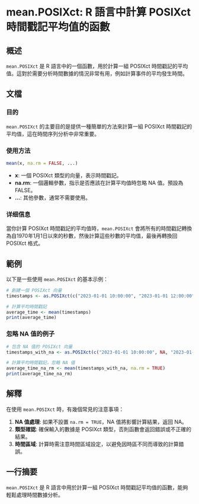 <!--
Meta Description: # mean.POSIXct: R 語言中計算 POSIXct 時間戳記平均值的函數 ## 概述 `mean.POSIXct` 是 R 語言中的一個函數，用於計算一組 POSIXct 時間戳記的平均值。這對於需要分析時間數據的情況非常有用，例如計算事件的平均發生時間。 ## 文檔 ### 目的 `m...
Meta Keywords: posixct, mean, 2023, 時間戳記平均值的函數, 時間戳記的平均值
-->

# mean.POSIXct: R 語言中計算 POSIXct 時間戳記平均值的函數

## 概述
`mean.POSIXct` 是 R 語言中的一個函數，用於計算一組 POSIXct 時間戳記的平均值。這對於需要分析時間數據的情況非常有用，例如計算事件的平均發生時間。

## 文檔
### 目的
`mean.POSIXct` 的主要目的是提供一種簡單的方法來計算一組 POSIXct 時間戳記的平均值，這在時間序列分析中非常重要。

### 使用方法
```R
mean(x, na.rm = FALSE, ...)
```

- **x**: 一個 POSIXct 類型的向量，表示時間戳記。
- **na.rm**: 一個邏輯參數，指示是否應該在計算平均值時忽略 NA 值。預設為 FALSE。
- **...**: 其他參數，通常不需要使用。

### 详细信息
當你計算 POSIXct 時間戳記的平均值時，`mean.POSIXct` 會將所有的時間戳記轉換為自1970年1月1日以來的秒數，然後計算這些秒數的平均值，最後再轉換回 POSIXct 格式。

## 範例
以下是一些使用 `mean.POSIXct` 的基本示例：

```R
# 創建一個 POSIXct 向量
timestamps <- as.POSIXct(c("2023-01-01 10:00:00", "2023-01-01 12:00:00", "2023-01-01 14:00:00"))

# 計算平均時間戳記
average_time <- mean(timestamps)
print(average_time)
```

### 忽略 NA 值的例子
```R
# 包含 NA 值的 POSIXct 向量
timestamps_with_na <- as.POSIXct(c("2023-01-01 10:00:00", NA, "2023-01-01 14:00:00"))

# 計算平均時間戳記，忽略 NA 值
average_time_na_rm <- mean(timestamps_with_na, na.rm = TRUE)
print(average_time_na_rm)
```

## 解釋
在使用 `mean.POSIXct` 時，有幾個常見的注意事項：
1. **NA 值處理**: 如果不設置 `na.rm = TRUE`，NA 值將影響計算結果，返回 NA。
2. **類型確認**: 確保輸入的數據是 POSIXct 類型，否則函數會返回錯誤或不正確的結果。
3. **時間區域**: 計算時需注意時間區域設定，以避免因時區不同而導致的計算錯誤。

## 一行摘要
`mean.POSIXct` 是 R 語言中用於計算一組 POSIXct 時間戳記平均值的函數，能夠輕鬆處理時間數據分析。